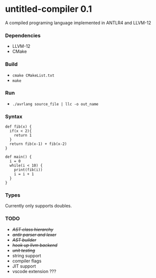 # untitled-compiler 0.1
A compiled programing language implemented in ANTLR4 and LLVM-12

### Dependencies
* LLVM-12
* CMake

### Build
* `cmake CMakeList.txt`
* `make`

### Run
* `./avrlang source_file | llc -o out_name`

### Syntax 
```
def fib(x) {
  if(x < 2){
    return 1
  }
  return fib(x-1) + fib(x-2)
}

def main() {
  i = 0
  while(i < 10) {
    print(fib(i))
    i = i + 1
  }
}
```

### Types
Currently only supports doubles.

### TODO
* <strike> *AST class hierarchy* </strike>
* <strike> *antlr parser and lexer* </strike>
* <strike> *AST builder* </strike>
* <strike> *hook up llvm backend* </strike>
* <strike> *unit testing* </strike>
* string support
* compiler flags
* JIT support
* vscode extension ???
